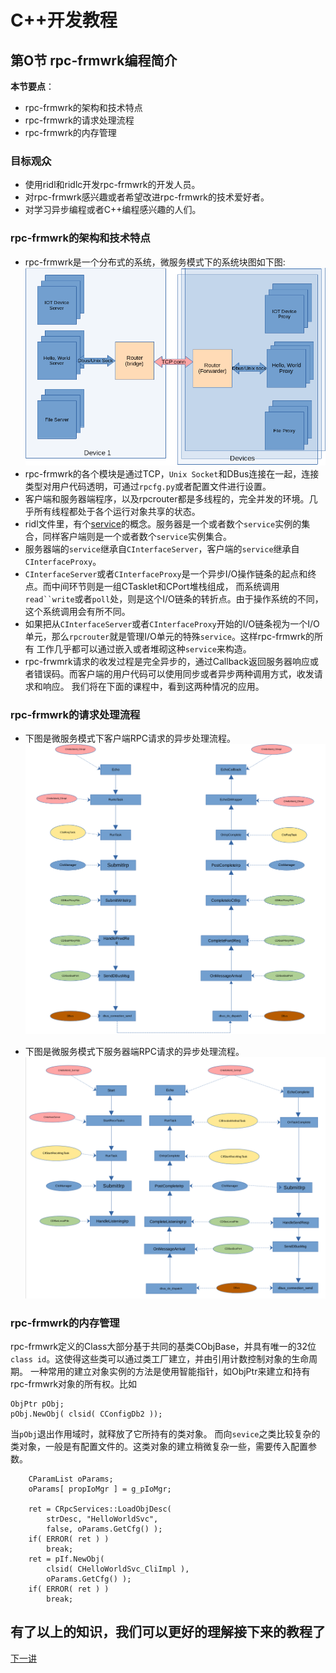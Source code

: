 # C++开发教程
## 第O节 rpc-frmwrk编程简介
**本节要点**：   
* rpc-frmwrk的架构和技术特点
* rpc-frmwrk的请求处理流程
* rpc-frmwrk的内存管理

### 目标观众
  * 使用ridl和ridlc开发rpc-frmwrk的开发人员。
  * 对rpc-frmwrk感兴趣或者希望改进rpc-frmwrk的技术爱好者。
  * 对学习异步编程或者C++编程感兴趣的人们。

### rpc-frmwrk的架构和技术特点
  * rpc-frmwrk是一个分布式的系统，微服务模式下的系统块图如下图:   
     ![block-diagram](../pics/rpc-block-diagram.png)   
  * rpc-frmwrk的各个模块是通过TCP，`Unix Socket`和DBus连接在一起，连接类型对用户代码透明，可通过`rpcfg.py`或者配置文件进行设置。
  * 客户端和服务器端程序，以及rpcrouter都是多线程的，完全并发的环境。几乎所有线程都处于各个运行对象共享的状态。
  * ridl文件里，有个[service](../ridl/README_cn.md#语句)的概念。服务器是一个或者数个`service`实例的集合，同样客户端则是一个或者数个`service`实例集合。
  * 服务器端的`service`继承自`CInterfaceServer`，客户端的`service`继承自`CInterfaceProxy`。
  * `CInterfaceServer`或者`CInterfaceProxy`是一个异步I/O操作链条的起点和终点。而中间环节则是一组CTasklet和CPort堆栈组成，
    而系统调用`read``write`或者`poll`处，则是这个I/O链条的转折点。由于操作系统的不同，这个系统调用会有所不同。
  * 如果把从`CInterfaceServer`或者`CInterfaceProxy`开始的I/O链条视为一个I/O单元，那么`rpcrouter`就是管理I/O单元的特殊`service`。这样rpc-frmwrk的所有
    工作几乎都可以通过嵌入或者堆砌这种`service`来构造。
  * rpc-frwmrk请求的收发过程是完全异步的，通过Callback返回服务器响应或者错误码。而客户端的用户代码可以使用同步或者异步两种调用方式，收发请求和响应。
    我们将在下面的课程中，看到这两种情况的应用。
  
### rpc-frmwrk的请求处理流程
  * 下图是微服务模式下客户端RPC请求的异步处理流程。   
     ![client process](../pics/client-req-process.png)   

  * 下图是微服务模式下服务器端RPC请求的异步处理流程。   
     ![server process](../pics/server-req-process.png)   

### rpc-frmwrk的内存管理
rpc-frmwrk定义的Class大部分基于共同的基类CObjBase，并具有唯一的32位`class id`。这使得这些类可以通过类工厂建立，并由引用计数控制对象的生命周期。
一种常用的建立对象实例的方法是使用智能指针，如ObjPtr来建立和持有rpc-frmwrk对象的所有权。比如   
```
ObjPtr pObj;
pObj.NewObj( clsid( CConfigDb2 ));
```
当`pObj`退出作用域时，就释放了它所持有的类对象。
而向`sevice`之类比较复杂的类对象，一般是有配置文件的。这类对象的建立稍微复杂一些，需要传入配置参数。
```
    CParamList oParams;
    oParams[ propIoMgr ] = g_pIoMgr;
    
    ret = CRpcServices::LoadObjDesc(
        strDesc, "HelloWorldSvc",
        false, oParams.GetCfg() );
    if( ERROR( ret ) )
        break;
    ret = pIf.NewObj(
        clsid( CHelloWorldSvc_CliImpl ),
        oParams.GetCfg() );
    if( ERROR( ret ) )
        break;
```

## 有了以上的知识，我们可以更好的理解接下来的教程了
[下一讲](./Tut-HelloWorld_cn-1.md)